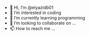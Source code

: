 - 👋 Hi, I’m @elyazidb01
- 👀 I’m interested in coding
- 🌱 I’m currently learning programming
- 💞️ I’m looking to collaborate on ...
- 📫 How to reach me ...

<!---
elyazidb01/elyazidb01 is a ✨ special ✨ repository because its `README.md` (this file) appears on your GitHub profile.
You can click the Preview link to take a look at your changes.
--->
